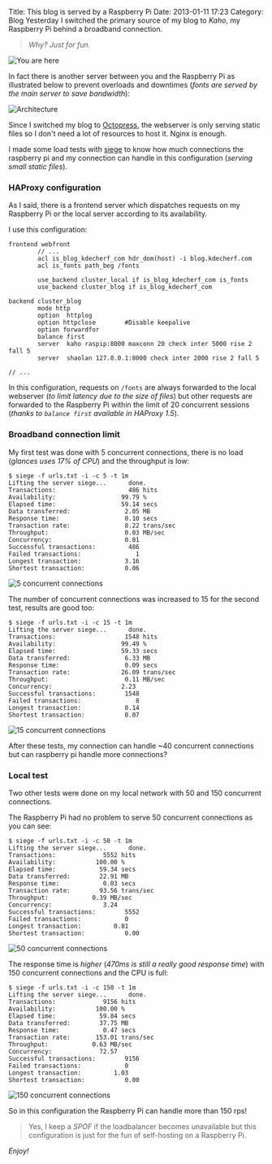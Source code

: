 Title: This blog is served by a Raspberry Pi
Date: 2013-01-11 17:23
Category: Blog
Yesterday I switched the primary source of my blog to _Kaho_, my Raspberry Pi behind a broadband connection.

> _Why? Just for fun._

![You are here](/images/2013/01/rasp-you-are-here.jpg)


In fact there is another server between you and the Raspberry Pi as illustrated below to prevent overloads and downtimes (_fonts are served by the main server to save bandwidth_):

![Architecture](/images/2013/01/architecture.png)

Since I switched my blog to [Octopress](http://octopress.org), the webserver is only serving static files so I don't need a lot of resources to host it. Nginx is enough.

I made some load tests with [siege](http://www.joedog.org/siege-home/) to know how much connections the raspberry pi and my connection can handle in this configuration (_serving small static files_).


### HAProxy configuration

As I said, there is a frontend server which dispatches requests on my Raspberry Pi or the local server according to its availability.

I use this configuration:

```
frontend webfront
        // ...
        acl is_blog_kdecherf_com hdr_dom(host) -i blog.kdecherf.com
        acl is_fonts path_beg /fonts

        use_backend cluster_local if is_blog_kdecherf_com is_fonts
        use_backend cluster_blog if is_blog_kdecherf_com

backend cluster_blog
        mode http
        option  httplog
        option httpclose        #Disable keepalive
        option forwardfor
        balance first
        server  kaho raspip:8000 maxconn 20 check inter 5000 rise 2 fall 5
        server  shaolan 127.0.0.1:8000 check inter 2000 rise 2 fall 5

// ...
```

In this configuration, requests on `/fonts` are always forwarded to the local webserver (_to limit latency due to the size of files_) but other requests are forwarded to the Raspberry Pi within the limit of 20 concurrent sessions (_thanks to `balance first` available in HAProxy 1.5_).


### Broadband connection limit

My first test was done with 5 concurrent connections, there is no load (_glances uses 17% of CPU_) and the throughput is low:

```
$ siege -f urls.txt -i -c 5 -t 1m
Lifting the server siege...      done.
Transactions:                    486 hits
Availability:                  99.79 %
Elapsed time:                  59.14 secs
Data transferred:               2.05 MB
Response time:                  0.10 secs
Transaction rate:               8.22 trans/sec
Throughput:                     0.03 MB/sec
Concurrency:                    0.81
Successful transactions:         486
Failed transactions:               1
Longest transaction:            3.16
Shortest transaction:           0.06
```

![5 concurrent connections](/images/2013/01/rasp-5c.png)


The number of concurrent connections was increased to 15 for the second test, results are good too:

```
$ siege -f urls.txt -i -c 15 -t 1m
Lifting the server siege...      done.
Transactions:                   1548 hits
Availability:                  99.49 %
Elapsed time:                  59.33 secs
Data transferred:               6.33 MB
Response time:                  0.09 secs
Transaction rate:              26.09 trans/sec
Throughput:                     0.11 MB/sec
Concurrency:                   2.23
Successful transactions:        1548
Failed transactions:               8
Longest transaction:            0.14
Shortest transaction:           0.07
```

![15 concurrent connections](/images/2013/01/rasp-15c.png)

After these tests, my connection can handle ~40 concurrent connections but can raspberry pi handle more connections?


### Local test

Two other tests were done on my local network with 50 and 150 concurrent connections.

The Raspberry Pi had no problem to serve 50 concurrent connections as you can see:

```
$ siege -f urls.txt -i -c 50 -t 1m
Lifting the server siege...      done.
Transactions:             5552 hits
Availability:           100.00 %
Elapsed time:            59.34 secs
Data transferred:        22.91 MB
Response time:            0.03 secs
Transaction rate:        93.56 trans/sec
Throughput:            0.39 MB/sec
Concurrency:              3.24
Successful transactions:        5552
Failed transactions:            0
Longest transaction:         0.81
Shortest transaction:           0.00
```

![50 concurrent connections](/images/2013/01/rasp-50c.png)


The response time is _higher_ (_470ms is still a really good response time_) with 150 concurrent connections and the CPU is full:

```
$ siege -f urls.txt -i -c 150 -t 1m
Lifting the server siege...      done.
Transactions:             9156 hits
Availability:           100.00 %
Elapsed time:            59.84 secs
Data transferred:        37.75 MB
Response time:            0.47 secs
Transaction rate:       153.01 trans/sec
Throughput:            0.63 MB/sec
Concurrency:             72.57
Successful transactions:        9156
Failed transactions:            0
Longest transaction:         1.03
Shortest transaction:           0.00
```

![150 concurrent connections](/images/2013/01/rasp-150c.png)

So in this configuration the Raspberry Pi can handle more than 150 rps!

> Yes, I keep a _SPOF_ if the loadbalancer becomes unavailable but this configuration is just for the fun of self-hosting on a Raspberry Pi.

_Enjoy!_

